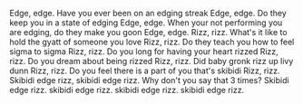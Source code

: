 Edge, edge. Have you ever been on an edging streak Edge, edge. 
Do they keep you in a state of edging Edge, edge.
When your not performing you are edging, do they make you goon Edge, edge. 
Rizz, rizz. What's it like to hold the gyatt of someone you love Rizz, rizz. 
Do they teach you how to feel sigma to sigma Rizz, rizz.
Do you long for having your heart rizzed Rizz, rizz. 
Do you dream about being rizzed Rizz, rizz. 
Did baby gronk rizz up livy dunn Rizz, rizz. 
Do you feel there is a part of you that's skibidi Rizz, rizz. 
Skibidi edge rizz, skibidi edge rizz. 
Why don't you say that 3 times? Skibidi edge rizz. 
skibidi edge rizz. skibidi edge rizz. skibidi edge rizz.

